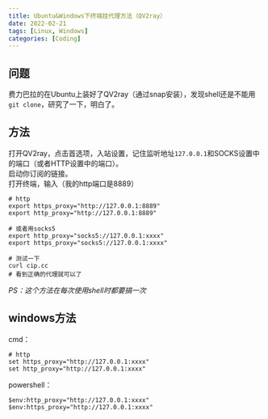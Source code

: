 ```yaml
---
title: Ubuntu&Windows下终端挂代理方法（QV2ray）
date: 2022-02-21
tags: [Linux, Windows]
categories: [Coding]
---
```


## 问题
费力巴拉的在Ubuntu上装好了QV2ray（通过snap安装），发现shell还是不能用`git clone`，研究了一下，明白了。

## 方法
打开QV2ray，点击首选项，入站设置，记住监听地址`127.0.0.1`和SOCKS设置中的端口（或者HTTP设置中的端口）。  
启动你订阅的链接。  
打开终端，输入（我的http端口是8889）  
```shell
# http
export https_proxy="http://127.0.0.1:8889"
export http_proxy="http://127.0.0.1:8889"

# 或者用socks5
export http_proxy="socks5://127.0.0.1:xxxx"
export https_proxy="socks5://127.0.0.1:xxxx"

# 测试一下
curl cip.cc
# 看到正确的代理就可以了
```
*PS：这个方法在每次使用shell时都要搞一次*

## windows方法
cmd：  
```shell 
# http
set https_proxy="http://127.0.0.1:xxxx"
set http_proxy="http://127.0.0.1:xxxx"
```

powershell：  
```shell
$env:http_proxy="http://127.0.0.1:xxxx"
$env:https_proxy="http://127.0.0.1:xxxx"
```